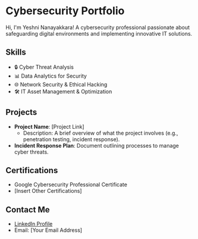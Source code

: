 # Cybersecurity Portfolio  
Hi, I'm Yeshni Nanayakkara! A cybersecurity professional passionate about safeguarding digital environments and implementing innovative IT solutions.  

## Skills  
- 🔒 Cyber Threat Analysis  
- 📊 Data Analytics for Security  
- 🌐 Network Security & Ethical Hacking  
- 🛠️ IT Asset Management & Optimization

## Projects  
- **Project Name**: [Project Link]  
  - Description: A brief overview of what the project involves (e.g., penetration testing, incident response).  
- **Incident Response Plan**: Document outlining processes to manage cyber threats.
 
## Certifications  
- Google Cybersecurity Professional Certificate  
- [Insert Other Certifications]

## Contact Me  
- [LinkedIn Profile](https://it.linkedin.com/in/yeshninanayakkara)  
- Email: [Your Email Address]  
